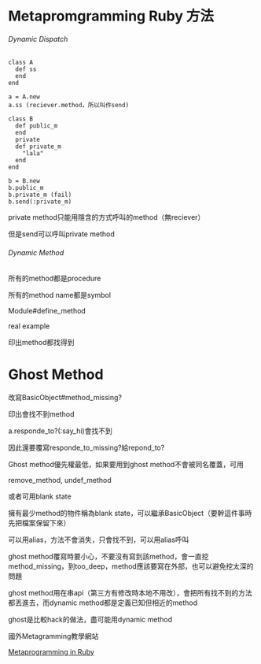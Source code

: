 # Metapromgramming Ruby 方法

###### Dynamic Dispatch

```
class A
  def ss
  end
end

a = A.new
a.ss (reciever.method，所以叫作send)
```

```
class B
  def public_m
  end
  private
  def private_m
    "lala"
  end
end

b = B.new
b.public_m
b.private_m (fail)
b.send(:private_m)
```

private method只能用隱含的方式呼叫的method（無reciever）

但是send可以呼叫private method

###### Dynamic Method

所有的method都是procedure

所有的method name都是symbol

Module#define_method

real example

印出method都找得到

# Ghost Method

改寫BasicObject#method_missing?

印出會找不到method

a.responde_to?(:say_hi)會找不到

因此還要覆寫responde_to_missing?給repond_to?

Ghost method優先權最低，如果要用到ghost method不會被同名覆蓋，可用

remove_method, undef_method

或者可用blank state

擁有最少method的物件稱為blank state，可以繼承BasicObject（要幹這件事時先把檔案保留下來）

可以用alias，方法不會消失，只會找不到，可以用alias呼叫

ghost method覆寫時要小心，不要沒有寫到該method，會一直挖method_missing，到too_deep，method應該要寫在外部，也可以避免挖太深的問題

ghost method用在串api（第三方有修改時本地不用改），會把所有找不到的方法都丟進去，而dynamic method都是定義已知但相近的method

ghost是比較hack的做法，盡可能用dynamic method










國外Metagramming教學網站



[Metaprogramming in Ruby](http://ruby-metaprogramming.rubylearning.com/)

















